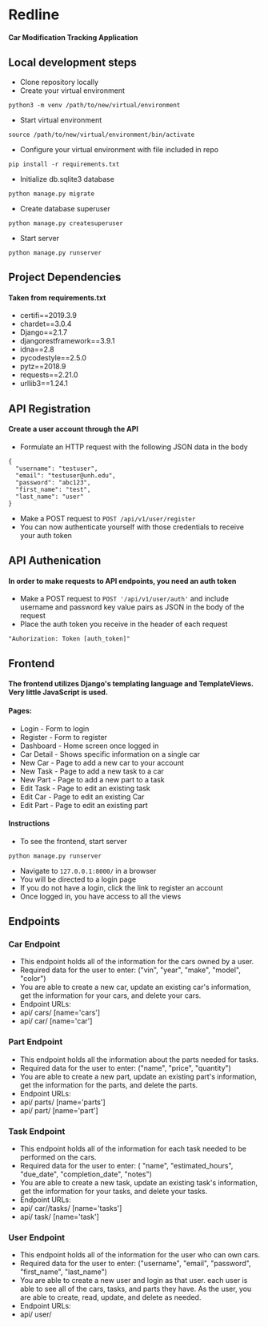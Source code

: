 # Redline
#### Car Modification Tracking Application

## Local development steps

* Clone repository locally
* Create your virtual environment
```
python3 -m venv /path/to/new/virtual/environment
```
* Start virtual environment
```
source /path/to/new/virtual/environment/bin/activate
```
* Configure your virtual environment with file included in repo
```
pip install -r requirements.txt
```
* Initialize db.sqlite3 database
```
python manage.py migrate
```
* Create database superuser
```
python manage.py createsuperuser
```

* Start server
```
python manage.py runserver
```

## Project Dependencies
#### Taken from requirements.txt

* certifi==2019.3.9
* chardet==3.0.4
* Django==2.1.7
* djangorestframework==3.9.1
* idna==2.8
* pycodestyle==2.5.0
* pytz==2018.9
* requests==2.21.0
* urllib3==1.24.1

## API Registration
#### Create a user account through the API

* Formulate an HTTP request with the following JSON data in the body
```
{
  "username": "testuser",
  "email": "testuser@unh.edu",
  "password": "abc123",
  "first_name": "test",
  "last_name": "user"
}
```
* Make a POST request to `POST /api/v1/user/register`
* You can now authenticate yourself with those credentials to receive your auth token

## API Authenication
#### In order to make requests to API endpoints, you need an auth token

* Make a POST request to `POST '/api/v1/user/auth'` and include username and password key value pairs as JSON in the body of the request
* Place the auth token you receive in the header of each request
```
"Auhorization: Token [auth_token]"
```

## Frontend
#### The frontend utilizes Django's templating language and TemplateViews. Very little JavaScript is used.
#### Pages:
* Login - Form to login
* Register - Form to register
* Dashboard - Home screen once logged in
* Car Detail - Shows specific information on a single car
* New Car - Page to add a new car to your account
* New Task - Page to add a new task to a car
* New Part - Page to add a new part to a task
* Edit Task - Page to edit an existing task
* Edit Car - Page to edit an existing Car
* Edit Part - Page to edit an existing part

#### Instructions
* To see the frontend, start server
```
python manage.py runserver
```
* Navigate to `127.0.0.1:8000/` in a browser
* You will be directed to a login page
* If you do not have a login, click the link to register an account
* Once logged in, you have access to all the views

## Endpoints
### Car Endpoint
* This endpoint holds all of the information for the cars owned by a user.
* Required data for the user to enter: ("vin", "year", "make", "model", "color")
* You are able to create a new car, update an existing car's information, get the information for your cars, and delete your cars.
* Endpoint URLs:
* api/ cars/ [name='cars']
* api/ car/<id> [name='car']

### Part Endpoint
* This endpoint holds all the information about the parts needed for tasks.
* Required data for the user to enter: ("name", "price", "quantity")
* You are able to create a new part, update an existing part's information, get the information for the parts, and delete the parts.
* Endpoint URLs:
* api/ parts/ [name='parts']
* api/ part/<id> [name='part']

### Task Endpoint
* This endpoint holds all of the information for each task needed to be performed on the cars.
* Required data for the user to enter: ( "name", "estimated_hours", "due_date", "completion_date", "notes")
* You are able to create a new task, update an existing task's information, get the information for your tasks, and delete your tasks.
* Endpoint URLs:
* api/ car/<id>/tasks/ [name='tasks']
* api/ task/<id> [name='task']

### User Endpoint
* This endpoint holds all of the information for the user who can own cars.
* Required data for the user to enter: ("username", "email", "password", "first_name", "last_name")
* You are able to create a new user and login as that user. each user is able to see all of the cars, tasks, and parts they have. As the user, you are able to create, read, update, and delete as needed.
* Endpoint URLs:
* api/ user/

